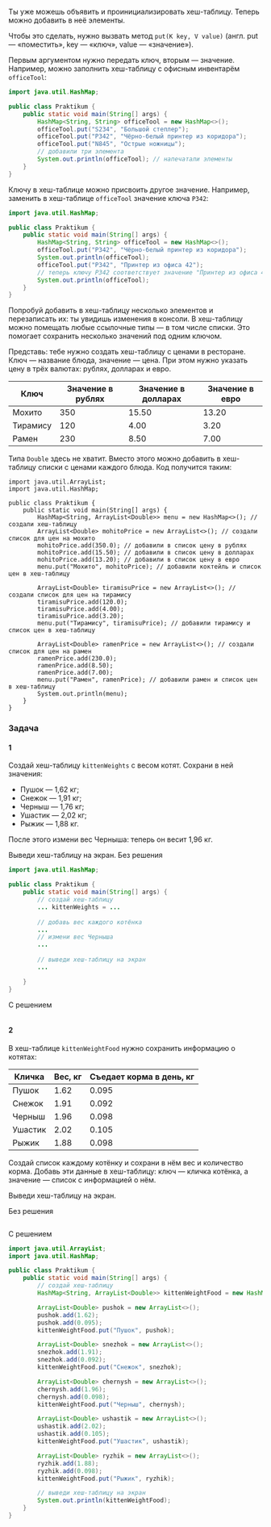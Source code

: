 Ты уже можешь объявить и проинициализировать хеш-таблицу. Теперь можно добавить в неё элементы.

Чтобы это сделать, нужно вызвать метод `put(K key, V value)` (англ. put — «поместить», key — «ключ», value — «значение»).

Первым аргументом нужно передать ключ, вторым — значение. Например, можно заполнить хеш-таблицу с офисным инвентарём `officeTool`:

```java
import java.util.HashMap;

public class Praktikum {
    public static void main(String[] args) {
        HashMap<String, String> officeTool = new HashMap<>();
        officeTool.put("S234", "Большой степлер");
        officeTool.put("P342", "Чёрно-белый принтер из коридора");
        officeTool.put("N845", "Острые ножницы");
		// добавили три элемента
        System.out.println(officeTool); // напечатали элементы
    }
}
```

Ключу в хеш-таблице можно присвоить другое значение. Например, заменить в хеш-таблице `officeTool` значение ключа `P342`:

```java
import java.util.HashMap;

public class Praktikum {
    public static void main(String[] args) {
        HashMap<String, String> officeTool = new HashMap<>();
        officeTool.put("P342", "Чёрно-белый принтер из коридора"); 
        System.out.println(officeTool);
        officeTool.put("P342", "Принтер из офиса 42"); 
        // теперь ключу P342 соответствует значение "Принтер из офиса 42"
        System.out.println(officeTool);
    }
}
```

Попробуй добавить в хеш-таблицу несколько элементов и перезаписать их: ты увидишь изменения в консоли.
В хеш-таблицу можно помещать любые ссылочные типы — в том числе списки. Это помогает сохранить несколько значений под одним ключом.

Представь: тебе нужно создать хеш-таблицу с ценами в ресторане. Ключ — название блюда, значение — цена. При этом нужно указать цену в трёх валютах: рублях, долларах и евро.

|Ключ|Значение в рублях|Значение в долларах|Значение в евро|
|---|---|---|---|
|Мохито|350|15.50|13.20|
|Тирамису|120|4.00|3.20|
|Рамен|230|8.50|7.00|

Типа `Double` здесь не хватит. Вместо этого можно добавить в хеш-таблицу списки с ценами каждого блюда. Код получится таким:




```
import java.util.ArrayList;
import java.util.HashMap;

public class Praktikum {
    public static void main(String[] args) {
        HashMap<String, ArrayList<Double>> menu = new HashMap<>(); // создали хеш-таблицу
        ArrayList<Double> mohitoPrice = new ArrayList<>(); // создали список для цен на мохито
        mohitoPrice.add(350.0); // добавили в список цену в рублях
        mohitoPrice.add(15.50); // добавили в список цену в долларах
        mohitoPrice.add(13.20); // добавили в список цену в евро
        menu.put("Мохито", mohitoPrice); // добавили коктейль и список цен в хеш-таблицу

        ArrayList<Double> tiramisuPrice = new ArrayList<>(); // создали список для цен на тирамису
        tiramisuPrice.add(120.0);
        tiramisuPrice.add(4.00);
        tiramisuPrice.add(3.20);
        menu.put("Тирамису", tiramisuPrice); // добавили тирамису и список цен в хеш-таблицу

        ArrayList<Double> ramenPrice = new ArrayList<>(); // создали список для цен на рамен
        ramenPrice.add(230.0);
        ramenPrice.add(8.50);
        ramenPrice.add(7.00);
        menu.put("Рамен", ramenPrice); // добавили рамен и список цен в хеш-таблицу
        System.out.println(menu);
    }
} 
```
### Задача
#### 1
Создай хеш-таблицу `kittenWeights` с весом котят. Сохрани в ней значения:

- Пушок — 1,62 кг;
- Снежок — 1,91 кг;
- Черныш — 1,76 кг;
- Ушастик — 2,02 кг;
- Рыжик — 1,88 кг.

После этого измени вес Черныша: теперь он весит 1,96 кг.

Выведи хеш-таблицу на экран.
Без решения
```Java
import java.util.HashMap;

public class Praktikum {
    public static void main(String[] args) {
        // создай хеш-таблицу
        ... kittenWeights = ...
        
        // добавь вес каждого котёнка
        ...
        // измени вес Черныша
        ...
        
        // выведи хеш-таблицу на экран
        ...

    }
}
```

С решением
```Java

```
#### 2
В хеш-таблице `kittenWeightFood` нужно сохранить информацию о котятах:

|Кличка|Вес, кг|Съедает корма в день, кг|
|---|---|---|
|Пушок|1.62|0.095|
|Снежок|1.91|0.092|
|Черныш|1.96|0.098|
|Ушастик|2.02|0.105|
|Рыжик|1.88|0.098|

Создай список каждому котёнку и сохрани в нём вес и количество корма. Добавь эти данные в хеш-таблицу: ключ — кличка котёнка, а значение — список с информацией о нём.

Выведи хеш-таблицу на экран.

Без решения
```java

```

С решением
```java
import java.util.ArrayList;
import java.util.HashMap;

public class Praktikum {
    public static void main(String[] args) {
        // создай хеш-таблицу
        HashMap<String, ArrayList<Double>> kittenWeightFood = new HashMap<>();

        ArrayList<Double> pushok = new ArrayList<>();
        pushok.add(1.62);
        pushok.add(0.095);
        kittenWeightFood.put("Пушок", pushok);

        ArrayList<Double> snezhok = new ArrayList<>();
        snezhok.add(1.91);
        snezhok.add(0.092);
        kittenWeightFood.put("Снежок", snezhok);

        ArrayList<Double> chernysh = new ArrayList<>();
        chernysh.add(1.96);
        chernysh.add(0.098);
        kittenWeightFood.put("Черныш", chernysh);

        ArrayList<Double> ushastik = new ArrayList<>();
        ushastik.add(2.02);
        ushastik.add(0.105);
        kittenWeightFood.put("Ушастик", ushastik);

        ArrayList<Double> ryzhik = new ArrayList<>();
        ryzhik.add(1.88);
        ryzhik.add(0.098);
        kittenWeightFood.put("Рыжик", ryzhik);

        // выведи хеш-таблицу на экран
        System.out.println(kittenWeightFood);
    }
}
```